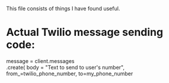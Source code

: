 This file consists of things I have found useful.

# Actual Twilio message sending code:

message = client.messages \
.create(
        body = "Text to send to user's number",
        from_=twilio_phone_number,
        to=my_phone_number

